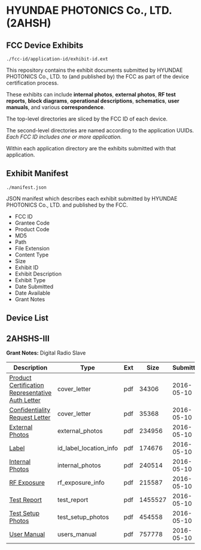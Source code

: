 # HYUNDAE PHOTONICS Co., LTD. (2AHSH)
## FCC Device Exhibits

```
./fcc-id/application-id/exhibit-id.ext
```

This repository contains the exhibit documents submitted by HYUNDAE PHOTONICS Co., LTD. to (and published by) the FCC as part of the device certification process.

These exhibits can include **internal photos**, **external photos**, **RF test reports**, **block diagrams**, **operational descriptions**, **schematics**, **user manuals**, and various **correspondence**.

The top-level directories are sliced by the FCC ID of each device.

The second-level directories are named according to the application UUIDs. *Each FCC ID includes one or more application.*

Within each application directory are the exhibits submitted with that application. 

## Exhibit Manifest

```
./manifest.json
```

JSON manifest which describes each exhibit submitted by HYUNDAE PHOTONICS Co., LTD. and published by the FCC.

- FCC ID
- Grantee Code
- Product Code
- MD5
- Path
- File Extension
- Content Type
- Size
- Exhibit ID
- Exhibit Description
- Exhibit Type
- Date Submitted
- Date Available
- Grant Notes

## Device List
## 2AHSHS-III
**Grant Notes:** Digital Radio Slave

| Description | Type | Ext | Size | Submitted | Available |
| ----------- | ---- | --- | ---- | --------- | --------- |
| [Product Certification Representative Auth Letter](2AHSHS-III/e226e84a867f30a508cdbdc588cbbf61/2985000.pdf) | cover_letter | pdf | 34306 | 2016-05-10 | 2016-05-10 |
| [Confidentiality Request Letter](2AHSHS-III/e226e84a867f30a508cdbdc588cbbf61/2985001.pdf) | cover_letter | pdf | 35368 | 2016-05-10 | 2016-05-10 |
| [External Photos](2AHSHS-III/e226e84a867f30a508cdbdc588cbbf61/2985008.pdf) | external_photos | pdf | 234956 | 2016-05-10 | 2016-05-10 |
| [Label](2AHSHS-III/e226e84a867f30a508cdbdc588cbbf61/2985010.pdf) | id_label_location_info | pdf | 174676 | 2016-05-10 | 2016-05-10 |
| [Internal Photos](2AHSHS-III/e226e84a867f30a508cdbdc588cbbf61/2985009.pdf) | internal_photos | pdf | 240514 | 2016-05-10 | 2016-05-10 |
| [RF Exposure](2AHSHS-III/e226e84a867f30a508cdbdc588cbbf61/2985006.pdf) | rf_exposure_info | pdf | 215587 | 2016-05-10 | 2016-05-10 |
| [Test Report](2AHSHS-III/e226e84a867f30a508cdbdc588cbbf61/2985005.pdf) | test_report | pdf | 1455527 | 2016-05-10 | 2016-05-10 |
| [Test Setup Photos](2AHSHS-III/e226e84a867f30a508cdbdc588cbbf61/2985007.pdf) | test_setup_photos | pdf | 454558 | 2016-05-10 | 2016-05-10 |
| [User Manual](2AHSHS-III/e226e84a867f30a508cdbdc588cbbf61/2985011.pdf) | users_manual | pdf | 757778 | 2016-05-10 | 2016-05-10 |

